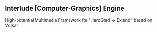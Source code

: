 ## Interlude [Computer-Graphics] Engine

High-potential Multimedia Framework for "HardGrad -> Extend" based on Vulkan

